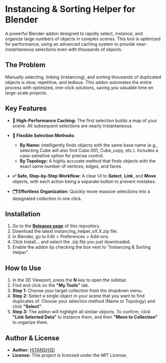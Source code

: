 # **Instancing \& Sorting Helper for Blender**

A powerful Blender addon designed to rapidly select, instance, and organize large numbers of objects in complex scenes. This tool is optimized for performance, using an advanced caching system to provide near-instantaneous selections even with thousands of objects.



## **The Problem**

Manually selecting, linking (instancing), and sorting thousands of duplicated objects is slow, repetitive, and tedious. This addon automates the entire process with optimized, one-click solutions, saving you valuable time on large-scale projects.

## **Key Features**

* **🚀 High-Performance Caching:** The first selection builds a map of your scene. All subsequent selections are nearly instantaneous.
* **🔎 Flexible Selection Methods:**

  * **By Name:** Intelligently finds objects with the same base name (e.g., selecting Cube will also find Cube.001, Cube\_copy, etc.). Includes a case-sensitive option for precise control.
  * **By Topology:** A highly accurate method that finds objects with the exact same number of vertices, edges, and faces.

* **✅ Safe, Step-by-Step Workflow:** A clear UI to **Select**, **Link**, and **Move** objects, with each action being a separate button to prevent mistakes.
* **🗂️ Effortless Organization:** Quickly move massive selections into a designated collection in one click.

## **Installation**

1. Go to the [**Releases page**](https://github.com/Hitansh-3D/blender-instancing-helper/releases) of this repository.
2. Download the latest instancing\_helper\_vX.X.zip file.
3. In Blender, go to Edit > Preferences > Add-ons.
4. Click Install... and select the .zip file you just downloaded.
5. Enable the addon by checking the box next to "Instancing \& Sorting Helper".

## **How to Use**

1. In the 3D Viewport, press the **N** key to open the sidebar.
2. Find and click on the **"My Tools"** tab.
3. **Step 1:** Choose your target collection from the dropdown menu.
4. **Step 2:** Select a single object in your scene that you want to find duplicates of. Choose your selection method (Name or Topology) and click **"Select"**.
5. **Step 3:** The addon will highlight all similar objects. To confirm, click **"Link Selected Data"** to instance them, and then **"Move to Collection"** to organize them.

## **Author \& License**

* **Author:** [HITANSH3D](https://www.artstation.com/hitansh3dartist)
* **License:** This project is licensed under the MIT License.

